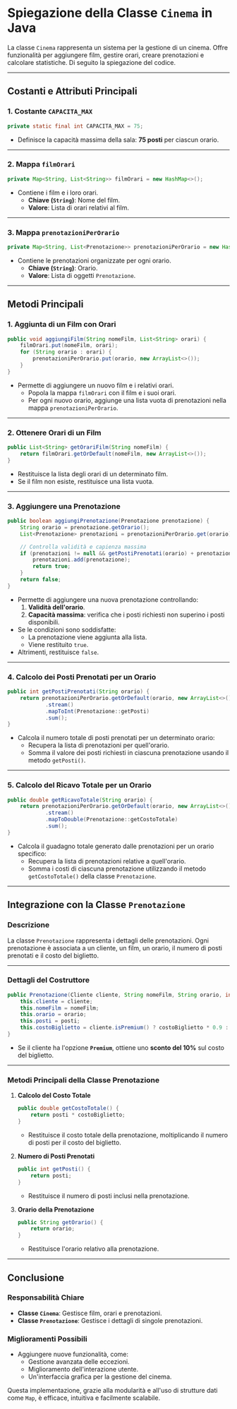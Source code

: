 # Spiegazione della Classe `Cinema` in Java

La classe `Cinema` rappresenta un sistema per la gestione di un cinema. Offre funzionalità per aggiungere film, gestire orari, creare prenotazioni e calcolare statistiche. Di seguito la spiegazione del codice.

---

## **Costanti e Attributi Principali**

### 1. **Costante `CAPACITA_MAX`**
```java
private static final int CAPACITA_MAX = 75;
```
- Definisce la capacità massima della sala: **75 posti** per ciascun orario.

---

### 2. **Mappa `filmOrari`**
```java
private Map<String, List<String>> filmOrari = new HashMap<>();
```
- Contiene i film e i loro orari.
    - **Chiave (`String`)**: Nome del film.
    - **Valore**: Lista di orari relativi al film.

---

### 3. **Mappa `prenotazioniPerOrario`**
```java
private Map<String, List<Prenotazione>> prenotazioniPerOrario = new HashMap<>();
```
- Contiene le prenotazioni organizzate per ogni orario.
    - **Chiave (`String`)**: Orario.
    - **Valore**: Lista di oggetti `Prenotazione`.

---

## **Metodi Principali**

### 1. **Aggiunta di un Film con Orari**
```java
public void aggiungiFilm(String nomeFilm, List<String> orari) {
    filmOrari.put(nomeFilm, orari);
    for (String orario : orari) {
        prenotazioniPerOrario.put(orario, new ArrayList<>());
    }
}
```
- Permette di aggiungere un nuovo film e i relativi orari.
    - Popola la mappa `filmOrari` con il film e i suoi orari.
    - Per ogni nuovo orario, aggiunge una lista vuota di prenotazioni nella mappa `prenotazioniPerOrario`.

---

### 2. **Ottenere Orari di un Film**
```java
public List<String> getOrariFilm(String nomeFilm) {
    return filmOrari.getOrDefault(nomeFilm, new ArrayList<>());
}
```
- Restituisce la lista degli orari di un determinato film.
- Se il film non esiste, restituisce una lista vuota.

---

### 3. **Aggiungere una Prenotazione**
```java
public boolean aggiungiPrenotazione(Prenotazione prenotazione) {
    String orario = prenotazione.getOrario();
    List<Prenotazione> prenotazioni = prenotazioniPerOrario.get(orario);

    // Controlla validità e capienza massima
    if (prenotazioni != null && getPostiPrenotati(orario) + prenotazione.getPosti() <= CAPACITA_MAX) {
        prenotazioni.add(prenotazione);
        return true;
    }
    return false;
}
```
- Permette di aggiungere una nuova prenotazione controllando:
    1. **Validità dell'orario**.
    2. **Capacità massima**: verifica che i posti richiesti non superino i posti disponibili.
- Se le condizioni sono soddisfatte:
    - La prenotazione viene aggiunta alla lista.
    - Viene restituito `true`.
- Altrimenti, restituisce `false`.

---

### 4. **Calcolo dei Posti Prenotati per un Orario**
```java
public int getPostiPrenotati(String orario) {
    return prenotazioniPerOrario.getOrDefault(orario, new ArrayList<>())
            .stream()
            .mapToInt(Prenotazione::getPosti)
            .sum();
}
```
- Calcola il numero totale di posti prenotati per un determinato orario:
    - Recupera la lista di prenotazioni per quell'orario.
    - Somma il valore dei posti richiesti in ciascuna prenotazione usando il metodo `getPosti()`.

---

### 5. **Calcolo del Ricavo Totale per un Orario**
```java
public double getRicavoTotale(String orario) {
    return prenotazioniPerOrario.getOrDefault(orario, new ArrayList<>())
            .stream()
            .mapToDouble(Prenotazione::getCostoTotale)
            .sum();
}
```
- Calcola il guadagno totale generato dalle prenotazioni per un orario specifico:
    - Recupera la lista di prenotazioni relative a quell'orario.
    - Somma i costi di ciascuna prenotazione utilizzando il metodo `getCostoTotale()` della classe `Prenotazione`.

---

## **Integrazione con la Classe `Prenotazione`**

### **Descrizione**
La classe `Prenotazione` rappresenta i dettagli delle prenotazioni. Ogni prenotazione è associata a un cliente, un film, un orario, il numero di posti prenotati e il costo del biglietto.

---

### **Dettagli del Costruttore**
```java
public Prenotazione(Cliente cliente, String nomeFilm, String orario, int posti, double costoBiglietto) {
    this.cliente = cliente;
    this.nomeFilm = nomeFilm;
    this.orario = orario;
    this.posti = posti;
    this.costoBiglietto = cliente.isPremium() ? costoBiglietto * 0.9 : costoBiglietto;
}
```
- Se il cliente ha l'opzione **`Premium`**, ottiene uno **sconto del 10%** sul costo del biglietto.

---

### **Metodi Principali della Classe Prenotazione**
1. **Calcolo del Costo Totale**
   ```java
   public double getCostoTotale() {
       return posti * costoBiglietto;
   }
   ```
    - Restituisce il costo totale della prenotazione, moltiplicando il numero di posti per il costo del biglietto.

2. **Numero di Posti Prenotati**
   ```java
   public int getPosti() {
       return posti;
   }
   ```
    - Restituisce il numero di posti inclusi nella prenotazione.

3. **Orario della Prenotazione**
   ```java
   public String getOrario() {
       return orario;
   }
   ```
    - Restituisce l'orario relativo alla prenotazione.

---

## **Conclusione**

### **Responsabilità Chiare**
- **Classe `Cinema`**: Gestisce film, orari e prenotazioni.
- **Classe `Prenotazione`**: Gestisce i dettagli di singole prenotazioni.

### **Miglioramenti Possibili**
- Aggiungere nuove funzionalità, come:
    - Gestione avanzata delle eccezioni.
    - Miglioramento dell'interazione utente.
    - Un'interfaccia grafica per la gestione del cinema.

Questa implementazione, grazie alla modularità e all'uso di strutture dati come `Map`, è efficace, intuitiva e facilmente scalabile.